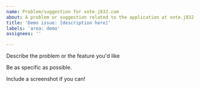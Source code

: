 ```yaml
---
name: Problem/suggestion for vote.j832.com
about: A problem or suggestion related to the application at vote.j832.com
title: 'Demo issue: [description here]'
labels: 'area: demo'
assignees: ''

---
```


Describe the problem or the feature you'd like

Be as specific as possible.

Include a screenshot if you can!
